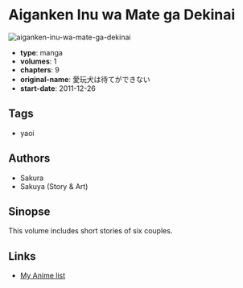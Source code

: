 # Aiganken Inu wa Mate ga Dekinai

![aiganken-inu-wa-mate-ga-dekinai](https://cdn.myanimelist.net/images/manga/1/89181.jpg)

-   **type**: manga
-   **volumes**: 1
-   **chapters**: 9
-   **original-name**: 愛玩犬は待てができない
-   **start-date**: 2011-12-26

## Tags

-   yaoi

## Authors

-   Sakura
-   Sakuya (Story & Art)

## Sinopse

This volume includes short stories of six couples.

## Links

-   [My Anime list](https://myanimelist.net/manga/50475/Aiganken_Inu_wa_Mate_ga_Dekinai)
